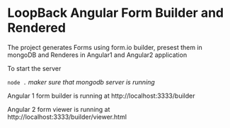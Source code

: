 # LoopBack Angular Form Builder and Rendered

The project generates Forms using form.io builder, presest them in mongoDB and Renderes in Angular1 and Angular2 application

To start the server 

`node .`
*maker sure that mongodb server is running*

Angular 1 form builder is running at http://localhost:3333/builder

Angular 2 form viewer is running at http://localhost:3333/builder/viewer.html